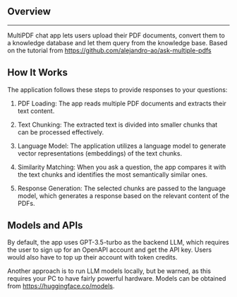 ## Overview
------------

MultiPDF chat app lets users upload their PDF documents, convert them to a knowledge database and let them query
from the knowledge base. Based on the tutorial from  https://github.com/alejandro-ao/ask-multiple-pdfs

## How It Works

The application follows these steps to provide responses to your questions:

1. PDF Loading: The app reads multiple PDF documents and extracts their text content.

2. Text Chunking: The extracted text is divided into smaller chunks that can be processed effectively.

3. Language Model: The application utilizes a language model to generate vector representations (embeddings) of the text chunks.

4. Similarity Matching: When you ask a question, the app compares it with the text chunks and identifies the most semantically similar ones.

5. Response Generation: The selected chunks are passed to the language model, which generates a response based on the relevant content of the PDFs.

## Models and APIs
By default, the app uses GPT-3.5-turbo as the backend LLM, which requires the user to sign up for an OpenAPI account and get the API key. Users would
also have to top up their account with token credits.

Another approach is to run LLM models locally, but be warned, as this requires your PC to have fairly powerful hardware. Models can be obtained
from https://huggingface.co/models.